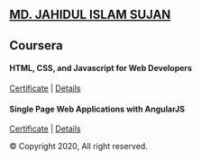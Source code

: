 ## [MD. JAHIDUL ISLAM SUJAN](https://jahidofficial.github.io)

## Coursera

#### HTML, CSS, and Javascript for Web Developers

[Certificate](#) | [Details](https://jahidofficial.github.io/MyCourses/Coursera/html-css-javascript-for-web-developers/)

#### Single Page Web Applications with AngularJS

[Certificate](#) | [Details](https://jahidofficial.github.io/MyCourses/Coursera/single-page-web-applications-with-angularjs/)



&copy; Copyright 2020, All right reserved.